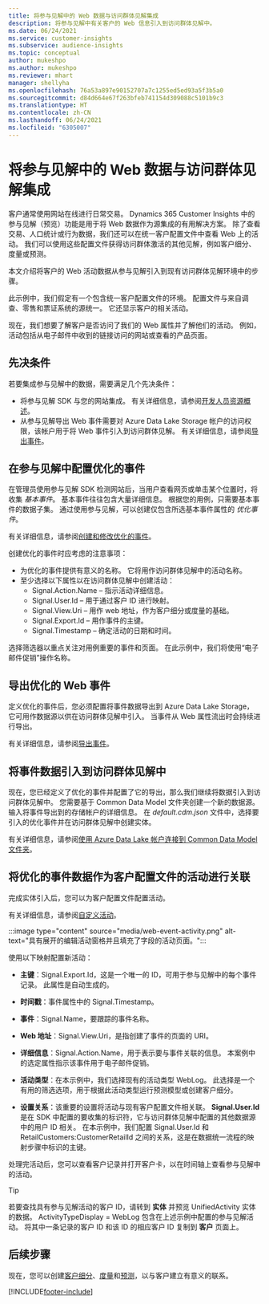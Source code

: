 ```yaml
---
title: 将参与见解中的 Web 数据与访问群体见解集成
description: 将参与见解中有关客户的 Web 信息引入到访问群体见解中。
ms.date: 06/24/2021
ms.service: customer-insights
ms.subservice: audience-insights
ms.topic: conceptual
author: mukeshpo
ms.author: mukeshpo
ms.reviewer: mhart
manager: shellyha
ms.openlocfilehash: 76a53a897e90152707a7c1255ed5ed93a5f3b5a0
ms.sourcegitcommit: d84d664e67f263bfeb741154d309088c5101b9c3
ms.translationtype: HT
ms.contentlocale: zh-CN
ms.lasthandoff: 06/24/2021
ms.locfileid: "6305007"
---
```

# <a name="integrate-web-data-from-engagement-insights-with-audience-insights"></a>将参与见解中的 Web 数据与访问群体见解集成

客户通常使用网站在线进行日常交易。 Dynamics 365 Customer Insights 中的参与见解（预览）功能是用于将 Web 数据作为源集成的有用解决方案。 除了查看交易、人口统计或行为数据，我们还可以在统一客户配置文件中查看 Web 上的活动。 我们可以使用这些配置文件获得访问群体激活的其他见解，例如客户细分、度量或预测。

本文介绍将客户的 Web 活动数据从参与见解引入到现有访问群体见解环境中的步骤。

此示例中，我们假定有一个包含统一客户配置文件的环境。 配置文件与来自调查、零售和票证系统的源统一。 它还显示客户的相关活动。 

现在，我们想要了解客户是否访问了我们的 Web 属性并了解他们的活动。 例如，活动包括从电子邮件中收到的链接访问的网站或查看的产品页面。

## <a name="prerequisites"></a>先决条件

若要集成参与见解中的数据，需要满足几个先决条件： 

- 将参与见解 SDK 与您的网站集成。 有关详细信息，请参阅[开发人员资源概述](../engagement-insights/developer-resources.md)。
- 从参与见解导出 Web 事件需要对 Azure Data Lake Storage 帐户的访问权限，该帐户用于将 Web 事件引入到访问群体见解。 有关详细信息，请参阅[导出事件](../engagement-insights/export-events.md)。

## <a name="configure-refined-events-in-engagement-insights"></a>在参与见解中配置优化的事件

在管理员使用参与见解 SDK 检测网站后，当用户查看网页或单击某个位置时，将收集 *基本事件*。 基本事件往往包含大量详细信息。 根据您的用例，只需要基本事件的数据子集。 通过使用参与见解，可以创建仅包含所选基本事件属性的 *优化事件*。     

有关详细信息，请参阅[创建和修改优化的事件](../engagement-insights/refined-events.md)。

创建优化的事件时应考虑的注意事项： 

- 为优化的事件提供有意义的名称。 它将用作访问群体见解中的活动名称。
- 至少选择以下属性以在访问群体见解中创建活动： 
    - Signal.Action.Name – 指示活动详细信息。
    - Signal.User.Id – 用于通过客户 ID 进行映射。
    - Signal.View.Uri – 用作 web 地址，作为客户细分或度量的基础。
    - Signal.Export.Id – 用作事件的主键。
    - Signal.Timestamp – 确定活动的日期和时间。

选择筛选器以重点关注对用例重要的事件和页面。 在此示例中，我们将使用“电子邮件促销”操作名称。

## <a name="export-the-refined-web-events"></a>导出优化的 Web 事件 

定义优化的事件后，您必须配置将事件数据导出到 Azure Data Lake Storage，它可用作数据源以供在访问群体见解中引入。 当事件从 Web 属性流出时会持续进行导出。

有关详细信息，请参阅[导出事件](../engagement-insights/export-events.md)。

## <a name="ingest-event-data-to-audience-insights"></a>将事件数据引入到访问群体见解中

现在，您已经定义了优化的事件并配置了它的导出，那么我们继续将数据引入到访问群体见解中。 您需要基于 Common Data Model 文件夹创建一个新的数据源。 输入将事件导出到的存储帐户的详细信息。 在 *default.cdm.json* 文件中，选择要引入的优化事件并在访问群体见解中创建实体。

有关详细信息，请参阅[使用 Azure Data Lake 帐户连接到 Common Data Model 文件夹](connect-common-data-model.md)。


## <a name="relate-refined-event-data-as-an-activity-of-a-customer-profile"></a>将优化的事件数据作为客户配置文件的活动进行关联

完成实体引入后，您可以为客户配置文件配置活动。

有关详细信息，请参阅[自定义活动](activities.md)。

:::image type="content" source="media/web-event-activity.png" alt-text="具有展开的编辑活动窗格并且填充了字段的活动页面。":::

使用以下映射配置新活动： 

- **主键**：Signal.Export.Id，这是一个唯一的 ID，可用于参与见解中的每个事件记录。 此属性是自动生成的。

- **时间戳**：事件属性中的 Signal.Timestamp。

- **事件**：Signal.Name，要跟踪的事件名称。

- **Web 地址**：Signal.View.Uri，是指创建了事件的页面的 URI。

- **详细信息**：Signal.Action.Name，用于表示要与事件关联的信息。 本案例中的选定属性指示该事件用于电子邮件促销。

- **活动类型**：在本示例中，我们选择现有的活动类型 WebLog。 此选择是一个有用的筛选选项，用于根据此活动类型运行预测模型或创建客户细分。

- **设置关系**：该重要的设置将活动与现有客户配置文件相关联。 **Signal.User.Id** 是在 SDK 中配置的要收集的标识符，它与访问群体见解中配置的其他数据源中的用户 ID 相关。 在本示例中，我们配置 Signal.User.Id 和 RetailCustomers:CustomerRetailId 之间的关系，这是在数据统一流程的映射步骤中标识的主键。

处理完活动后，您可以查看客户记录并打开客户卡，以在时间轴上查看参与见解中的活动。 

> [!TIP]
> 若要查找具有参与见解活动的客户 ID，请转到 **实体** 并预览 UnifiedActivity 实体的数据。 ActivityTypeDisplay = WebLog 包含在上述示例中配置的参与见解活动。 将其中一条记录的客户 ID 和该 ID 的相应客户 ID 复制到 **客户** 页面上。

## <a name="next-steps"></a>后续步骤

现在，您可以创建[客户细分](segments.md)、[度量](measures.md)和[预测](predictions.md)，以与客户建立有意义的联系。


[!INCLUDE[footer-include](../includes/footer-banner.md)]
